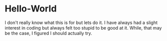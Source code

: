 # Hello-World
I don't really know what this is for but lets do it. 
I have always had a slight interest in coding but always felt too stupid to be good at it. While, that may be the case, I figured I should actually try. 
